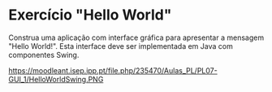 # Exercício "Hello World" 

Construa uma aplicação com interface gráfica para apresentar a mensagem "Hello World!". Esta interface deve ser implementada em Java com componentes Swing.

https://moodleant.isep.ipp.pt/file.php/235470/Aulas_PL/PL07-GUI_1/HelloWorldSwing.PNG
